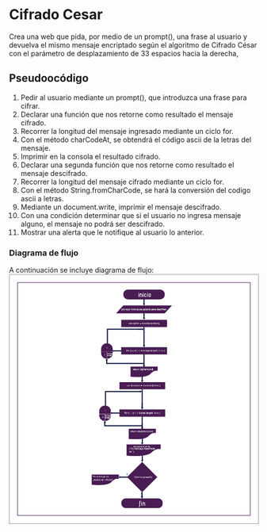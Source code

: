 # Cifrado Cesar
Crea una web que pida, por medio de un prompt(), una frase al usuario y devuelva
el mismo mensaje encriptado según el algoritmo de Cifrado César con el
parámetro de desplazamiento de 33 espacios hacia la derecha,

## Pseudoocódigo
1. Pedir al usuario mediante un prompt(), que introduzca una frase para cifrar.
2. Declarar una función que nos retorne como resultado el mensaje cifrado.
3. Recorrer la longitud del mensaje ingresado mediante un ciclo for.
4. Con el método charCodeAt, se obtendrá el código ascii de la letras del mensaje.
5. Imprimir en la consola el resultado cifrado.
6. Declarar una segunda función que nos retorne como resultado el mensaje
   descifrado.
7. Recorrer la longitud del mensaje cifrado mediante un ciclo for.
8. Con el método String.fromCharCode, se hará la conversión del codigo ascii a
   letras.
9. Mediante un document.write, imprimir el mensaje descifrado.
10. Con una condición determinar que si el usuario no ingresa mensaje alguno,
    el mensaje no podrá ser descifrado.
11. Mostrar una alerta que le notifique al usuario lo anterior.

### Diagrama de flujo
A continuación se incluye diagrama de flujo:
![cifrado cesar](./assets/images/cifrado-cesar.jpg)
